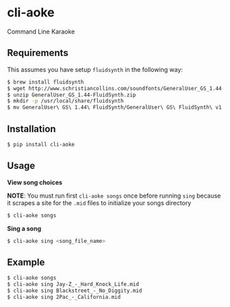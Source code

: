 # cli-aoke

Command Line Karaoke

## Requirements

This assumes you have setup `fluidsynth` in the following way:

```bash
$ brew install fluidsynth
$ wget http://www.schristiancollins.com/soundfonts/GeneralUser_GS_1.44-FluidSynth.zip
$ unzip GeneralUser_GS_1.44-FluidSynth.zip
$ mkdir -p /usr/local/share/fluidsynth
$ mv GeneralUser\ GS\ 1.44\ FluidSynth/GeneralUser\ GS\ FluidSynth\ v1.44.sf2 /usr/local/share/fluidsynth/generaluser.v.1.44.sf2
```

## Installation

```bash
$ pip install cli-aoke
```

## Usage

**View song choices**

**NOTE**: You must run first  `cli-aoke songs` once before running `sing` because it scrapes a site for the `.mid` files to initialize your songs directory

```bash
$ cli-aoke songs
```

**Sing a song**

```bash
$ cli-aoke sing <song_file_name>
```

## Example

```bash
$ cli-aoke songs
$ cli-aoke sing Jay-Z_-_Hard_Knock_Life.mid
$ cli-aoke sing Blackstreet_-_No_Diggity.mid
$ cli-aoke sing 2Pac_-_California.mid
```
